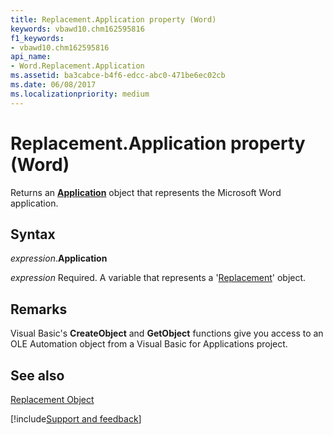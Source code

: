 ```yaml
---
title: Replacement.Application property (Word)
keywords: vbawd10.chm162595816
f1_keywords:
- vbawd10.chm162595816
api_name:
- Word.Replacement.Application
ms.assetid: ba3cabce-b4f6-edcc-abc0-471be6ec02cb
ms.date: 06/08/2017
ms.localizationpriority: medium
---
```



# Replacement.Application property (Word)

Returns an **[Application](Word.Application.md)** object that represents the Microsoft Word application.


## Syntax

_expression_.**Application**

_expression_ Required. A variable that represents a '[Replacement](Word.Replacement.md)' object.


## Remarks

Visual Basic's **CreateObject** and **GetObject** functions give you access to an OLE Automation object from a Visual Basic for Applications project.


## See also


[Replacement Object](Word.Replacement.md)

[!include[Support and feedback](~/includes/feedback-boilerplate.md)]